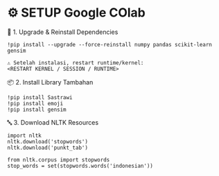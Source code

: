 # ⚙️ SETUP Google COlab

🔁 1. Upgrade & Reinstall Dependencies
```
!pip install --upgrade --force-reinstall numpy pandas scikit-learn gensim

⚠️ Setelah instalasi, restart runtime/kernel:
<RESTART KERNEL / SESSION / RUNTIME>
```

📦 2. Install Library Tambahan
```
!pip install Sastrawi
!pip install emoji
!pip install gensim
```

🔤 3. Download NLTK Resources
```
import nltk
nltk.download('stopwords')
nltk.download('punkt_tab')

from nltk.corpus import stopwords
stop_words = set(stopwords.words('indonesian'))
```
